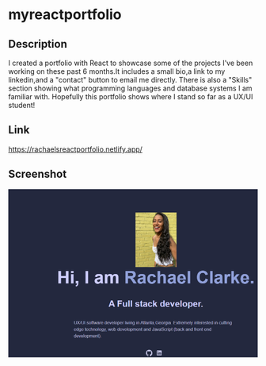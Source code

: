# myreactportfolio

## Description

I created a portfolio with React to showcase some of the projects I've been working on these past 6 months.It includes a small bio,a link to my linkedin,and a "contact" button to email me directly. There is also a "Skills" section showing what programming languages and database systems I am familiar with. Hopefully this portfolio shows where I stand so far as a UX/UI student!

## Link

https://rachaelsreactportfolio.netlify.app/

## Screenshot

![alt text](image.png)
